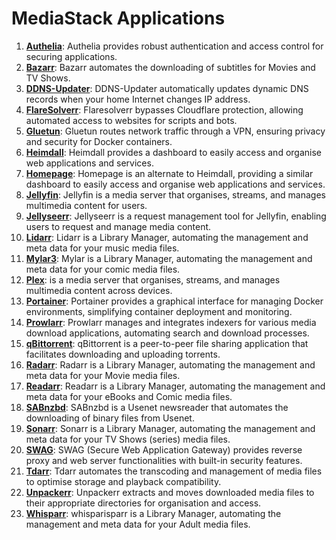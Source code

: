 
# MediaStack Applications

1. **[Authelia](https://www.authelia.com/)**: Authelia provides robust authentication and access control for securing applications.
1. **[Bazarr](https://www.bazarr.media/)**: Bazarr automates the downloading of subtitles for Movies and TV Shows.
1. **[DDNS-Updater](https://github.com/qdm12/ddns-updater)**: DDNS-Updater automatically updates dynamic DNS records when your home Internet changes IP address.
1. **[FlareSolverr](https://github.com/FlareSolverr/FlareSolverr)**: Flaresolverr bypasses Cloudflare protection, allowing automated access to websites for scripts and bots.
1. **[Gluetun](https://github.com/qdm12/gluetun)**: Gluetun routes network traffic through a VPN, ensuring privacy and security for Docker containers.
1. **[Heimdall](https://heimdall.site/)**: Heimdall provides a dashboard to easily access and organise web applications and services.
1. **[Homepage](https://gethomepage.dev/)**: Homepage is an alternate to Heimdall, providing a similar dashboard to easily access and organise web applications and services.
1. **[Jellyfin](https://jellyfin.org/)**: Jellyfin is a media server that organises, streams, and manages multimedia content for users.
1. **[Jellyseerr](https://docs.jellyseerr.dev/)**: Jellyseerr is a request management tool for Jellyfin, enabling users to request and manage media content.
1. **[Lidarr](https://lidarr.audio/)**: Lidarr is a Library Manager, automating the management and meta data for your music media files.
1. **[Mylar3](https://mylarcomics.com/)**: Mylar is a Library Manager, automating the management and meta data for your comic media files.
1. **[Plex](https://www.plex.tv/)**:  is a media server that organises, streams, and manages multimedia content across devices.
1. **[Portainer](https://www.portainer.io/)**: Portainer provides a graphical interface for managing Docker environments, simplifying container deployment and monitoring.
1. **[Prowlarr](https://wiki.servarr.com/)**: Prowlarr manages and integrates indexers for various media download applications, automating search and download processes.
1. **[qBittorrent](https://www.qbittorrent.org/)**:  qBittorrent is a peer-to-peer file sharing application that facilitates downloading and uploading torrents.
1. **[Radarr](https://readarr.com/)**: Radarr is a Library Manager, automating the management and meta data for your Movie media files.
1. **[Readarr](https://wiki.servarr.com/)**: Readarr is a Library Manager, automating the management and meta data for your eBooks and Comic media files.
1. **[SABnzbd](https://sabnzbd.org/)**: SABnzbd is a Usenet newsreader that automates the downloading of binary files from Usenet.
1. **[Sonarr](https://sonarr.tv/)**: Sonarr is a Library Manager, automating the management and meta data for your TV Shows (series) media files.
1. **[SWAG](https://www.linuxserver.io/blog/2020-08-21-introducing-swag)**: SWAG (Secure Web Application Gateway) provides reverse proxy and web server functionalities with built-in security features.
1. **[Tdarr](https://tdarr.io/)**: Tdarr automates the transcoding and management of media files to optimise storage and playback compatibility.
1. **[Unpackerr](https://github.com/Unpackerr/unpackerr)**: Unpackerr extracts and moves downloaded media files to their appropriate directories for organisation and access.
1. **[Whisparr](https://wiki.servarr.com/)**: whisparisparr is a Library Manager, automating the management and meta data for your Adult media files.

